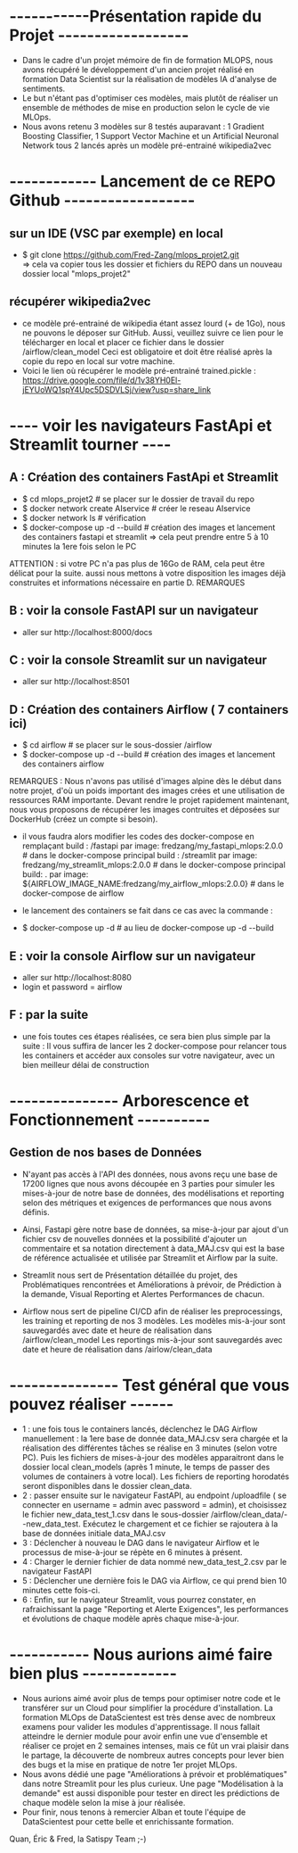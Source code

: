 # -----------Présentation rapide du Projet ------------------

- Dans le cadre d'un projet mémoire de fin de formation MLOPS, nous avons récupéré le développement
d'un ancien projet réalisé en formation Data Scientist sur la réalisation de modèles IA d'analyse de 
sentiments.
- Le but n'étant pas d'optimiser ces modèles, mais plutôt de réaliser un ensemble de méthodes de mise 
en production selon le cycle de vie MLOps.
- Nous avons retenu 3 modèles sur 8 testés auparavant : 1 Gradient Boosting Classifier, 1 Support Vector Machine
 et un Artificial Neuronal Network tous 2 lancés après un modèle pré-entrainé wikipedia2vec


# ------------ Lancement de ce REPO Github ------------------

## sur un IDE (VSC par exemple) en local
 - $ git clone https://github.com/Fred-Zang/mlops_projet2.git  
    => cela va copier tous les dossier et fichiers du REPO dans un nouveau dossier local "mlops_projet2"

## récupérer wikipedia2vec
- ce modèle pré-entrainé de wikipedia étant assez lourd (+ de 1Go), nous ne pouvons le déposer sur GitHub.
Aussi, veuillez suivre ce lien pour le télécharger en local et placer ce fichier dans le dossier /airflow/clean_model
Ceci est obligatoire et doit être réalisé après la copie du repo en local sur votre machine.
- Voici le lien où récupérer le modèle pré-entrainé trained.pickle :
https://drive.google.com/file/d/1v38YH0El-jEYUoWQ1spY4Upc5DSDVLSj/view?usp=share_link

# ---- voir les navigateurs FastApi et Streamlit tourner ----
## A : Création des containers FastApi et Streamlit
 - $ cd mlops_projet2  # se placer sur le dossier de travail du repo
 - $ docker network create AIservice  # créer le reseau AIservice
 - $ docker network ls   # vérification
 - $ docker-compose up -d --build  # création des images et lancement des containers fastapi et streamlit
    => cela peut prendre entre 5 à 10 minutes la 1ere fois selon le PC

ATTENTION : si votre PC n'a pas plus de 16Go de RAM, cela peut être délicat pour la suite.
aussi nous mettons à votre disposition les images déjà construites et informations nécessaire en partie D. REMARQUES

## B : voir la console FastAPI sur un navigateur
- aller sur http://localhost:8000/docs

## C :  voir la console Streamlit sur un navigateur
- aller sur http://localhost:8501

## D : Création des containers Airflow ( 7 containers ici)
- $ cd airflow   # se placer sur le sous-dossier /airflow
- $ docker-compose up -d --build  # création des images et lancement des containers airflow

REMARQUES : Nous n'avons pas utilisé d'images alpine dès le début dans notre projet, d'où un poids important des images crées
et une utilisation de ressources RAM importante. Devant rendre le projet rapidement maintenant, nous vous proposons de
récupérer les images contruites et déposées sur DockerHub (créez un compte si besoin).

- il vous faudra alors modifier les codes des docker-compose en remplaçant 
build : /fastapi    par    image: fredzang/my_fastapi_mlops:2.0.0     # dans le docker-compose principal
build : /streamlit  par    image: fredzang/my_streamlit_mlops:2.0.0   # dans le docker-compose principal
build: .   par   image: ${AIRFLOW_IMAGE_NAME:fredzang/my_airflow_mlops:2.0.0}  # dans le docker-compose de airflow

- le lancement des containers se fait dans ce cas avec la commande :
- $ docker-compose up -d    # au lieu de  docker-compose up -d --build

## E : voir la console Airflow sur un navigateur
- aller sur http://localhost:8080
- login et password = airflow

## F : par la suite
- une fois toutes ces étapes réalisées, ce sera bien plus simple par la suite :
Il vous suffira de lancer les 2 docker-compose pour relancer tous les containers et accéder aux consoles sur votre navigateur,
avec un bien meilleur délai de construction

# --------------- Arborescence et Fonctionnement ----------

## Gestion de nos bases de Données
- N'ayant pas accès à l'API des données, nous avons reçu une base de 17200 lignes que nous avons découpée en 3 parties
pour simuler les mises-à-jour de notre base de données, des modélisations et reporting selon des métriques et exigences
de performances que nous avons définis.

- Ainsi, Fastapi gère notre base de données, sa mise-à-jour par ajout d'un fichier csv de nouvelles données
et la possibilité d'ajouter un commentaire et sa notation directement à data_MAJ.csv qui est la base de référence
actualisée et utilisée par Streamlit et Airflow par la suite.

- Streamlit nous sert de Présentation détaillée du projet, des Problématiques rencontrées et Améliorations à prévoir,
de Prédiction à la demande, Visual Reporting et Alertes Performances de chacun.

- Airflow nous sert de pipeline CI/CD afin de réaliser les preprocessings, les training et reporting de nos 3 modèles.
Les modèles mis-à-jour sont sauvegardés avec date et heure de réalisation dans /airflow/clean_model
Les reportings mis-à-jour sont sauvegardés avec date et heure de réalisation dans /airlow/clean_data

# --------------- Test général que vous pouvez réaliser ------
- 1 : une fois tous le containers lancés, déclenchez le DAG Airflow manuellement : la 1ere base de donnée data_MAJ.csv sera chargée et la réalisation
des différentes tâches se réalise en 3 minutes (selon votre PC). Puis les fichiers de mises-à-jour des modèles apparaitront dans le dossier local clean_models (après 1 minute, le temps de passer des volumes de containers à votre local). Les fichiers de reporting horodatés seront disponibles dans le dossier clean_data.
- 2 : passer ensuite sur le navigateur FastAPI, au endpoint /uploadfile ( se connecter en username = admin avec password = admin), et choisissez le fichier new_data_test_1.csv dans le sous-dossier /airflow/clean_data/--new_data_test. Exécutez le chargement et ce fichier se rajoutera à la base de données initiale data_MAJ.csv
- 3 : Déclencher à nouveau le DAG dans le navigateur Airflow et le processus de mise-à-jour se répète en 6 minutes à présent.
- 4 : Charger le dernier fichier de data nommé new_data_test_2.csv par le navigateur FastAPI
- 5 : Déclencher une dernière fois le DAG via Airflow, ce qui prend bien 10 minutes cette fois-ci.
- 6 : Enfin, sur le navigateur Streamlit, vous pourrez constater, en rafraichissant la page "Reporting et Alerte Exigences", les performances et évolutions de chaque modèle après chaque mise-à-jour.

# ----------- Nous aurions aimé faire bien plus -------------
- Nous aurions aimé avoir plus de temps pour optimiser notre code et le transférer sur un Cloud pour simplifier la procédure d'installation.
La formation MLOps de DataScientest est très dense avec de nombreux examens pour valider les modules d'apprentissage.
Il nous fallait atteindre le dernier module pour avoir enfin une vue d'ensemble et réaliser ce projet en 2 semaines
intenses, mais ce fût un vrai plaisir dans le partage, la découverte de nombreux autres concepts pour lever bien des bugs
et la mise en pratique de notre 1er projet MLOps.
- Nous avons dédié une page "Améliorations à prévoir et problématiques" dans notre Streamlit pour les plus curieux. Une page "Modélisation à la demande" est aussi disponible
pour tester en direct les prédictions de chaque modèle selon la mise à jour réalisée.
- Pour finir, nous tenons à remercier Alban et toute l'équipe de DataScientest pour cette belle et enrichissante formation.

Quan, Éric & Fred, la Satispy Team ;-)
